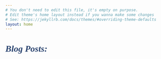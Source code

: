 ```yaml
---
# You don't need to edit this file, it's empty on purpose.
# Edit theme's home layout instead if you wanna make some changes
# See: https://jekyllrb.com/docs/themes/#overriding-theme-defaults
layout: home
---
```

<style>
h1 {
  color: #2D4671;
  font-family: trebuchet ms;
  font-weight: bold;
  font-style: italic;
}
</style>
<h1>Blog Posts:</h1>
